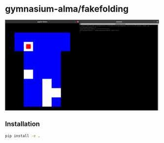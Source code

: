 # gymnasium-alma/fakefolding

![assets/gymnasium_playground_FakeFolding-v0.png](assets/gymnasium_playground_FakeFolding-v0.png)

## Installation

```bash
pip install -e .
```
